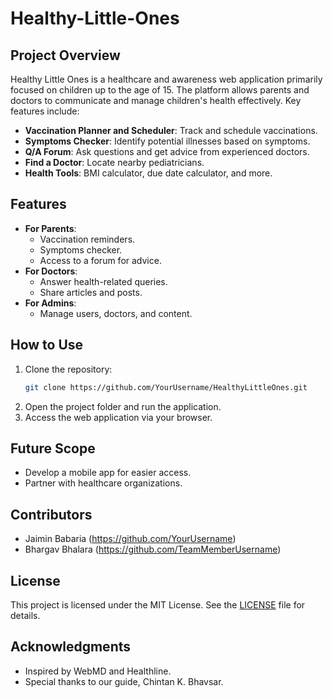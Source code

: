 # Healthy-Little-Ones

## Project Overview
Healthy Little Ones is a healthcare and awareness web application primarily focused on children up to the age of 15. The platform allows parents and doctors to communicate and manage children's health effectively. Key features include:
- **Vaccination Planner and Scheduler**: Track and schedule vaccinations.
- **Symptoms Checker**: Identify potential illnesses based on symptoms.
- **Q/A Forum**: Ask questions and get advice from experienced doctors.
- **Find a Doctor**: Locate nearby pediatricians.
- **Health Tools**: BMI calculator, due date calculator, and more.

## Features
- **For Parents**:
  - Vaccination reminders.
  - Symptoms checker.
  - Access to a forum for advice.
- **For Doctors**:
  - Answer health-related queries.
  - Share articles and posts.
- **For Admins**:
  - Manage users, doctors, and content.

## How to Use
1. Clone the repository:
   ```bash
   git clone https://github.com/YourUsername/HealthyLittleOnes.git
   ```
2. Open the project folder and run the application.
3. Access the web application via your browser.

## Future Scope
- Develop a mobile app for easier access.
- Partner with healthcare organizations.

## Contributors
- Jaimin Babaria (https://github.com/YourUsername)
- Bhargav Bhalara (https://github.com/TeamMemberUsername)

## License
This project is licensed under the MIT License. See the [LICENSE](LICENSE) file for details.

## Acknowledgments
- Inspired by WebMD and Healthline.
- Special thanks to our guide, Chintan K. Bhavsar.
